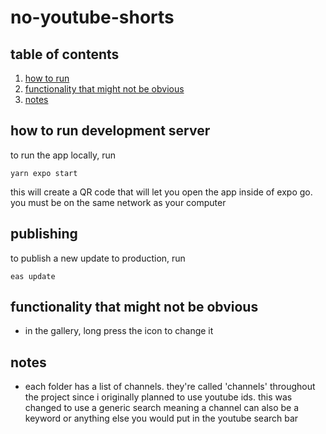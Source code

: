 # no-youtube-shorts
## table of contents
1. [how to run](#how-to-run)
2. [functionality that might not be obvious](#functionality-that-might-not-be-obvious)
3. [notes](#notes)

## how to run development server
to run the app locally, run
```
yarn expo start
```
this will create a QR code that will let you open the app inside of expo go.
you must be on the same network as your computer

## publishing
to publish a new update to production, run
```
eas update
```

## functionality that might not be obvious
- in the gallery, long press the icon to change it

## notes
- each folder has a list of channels. they're called 'channels' throughout the project since i originally planned to use youtube ids. this was changed to use a generic search meaning a channel can also be a keyword or anything else you would put in the youtube search bar